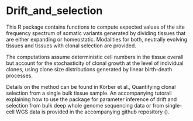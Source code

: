 # Drift_and_selection

This R package contains functions to compute expected values of the site frequency spectrum of somatic variants generated by dividing tissues that are either expanding or homeostatic. Modalities for both, neutrally evolving tissues and tissues with clonal selection are provided.

The computations assume deterministic cell numbers in the tissue overall but account for the stochasticity of clonal growth at the level of individual clones, using clone size distributions generated by linear birth-death processes. 

Details on the method can be found in Körber et al., Quantifying clonal selection from a single bulk tissue sample. An accompanying tutorail explaining how to use the package for parameter inference of drift and selection from bulk deep whole genome sequencing data or from single-cell WGS data is provided in the accompanying github repository (). 
